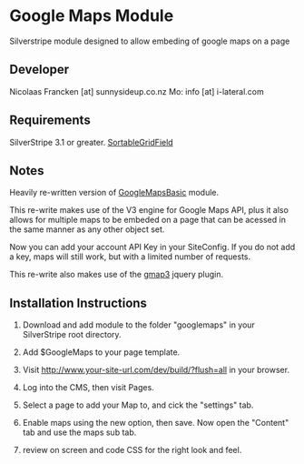 # Google Maps Module

Silverstripe module designed to allow embeding of google maps on a page

## Developer

Nicolaas Francken [at] sunnysideup.co.nz
Mo: info [at] i-lateral.com

## Requirements

SilverStripe 3.1 or greater.
[SortableGridField](https://github.com/UndefinedOffset/SortableGridField)

## Notes

Heavily re-written version of [GoogleMapsBasic](https://github.com/sunnysideup/silverstripe-googlemapbasic) module. 

This re-write makes use of the V3 engine for Google Maps API, plus it also
allows for multiple maps to be embeded on a page that can be acessed in the same
manner as any other object set.

Now you can add your account API Key in your SiteConfig. If you do not add
a key, maps will still work, but with a limited number of requests.

This re-write also makes use of the [gmap3](http://gmap3.net/) jquery plugin. 

## Installation Instructions

1. Download and add module to the folder "googlemaps" in your SilverStripe root directory.

2. Add $GoogleMaps to your page template.

3. Visit http://www.your-site-url.com/dev/build/?flush=all in your browser.

4. Log into the CMS, then visit Pages.

5. Select a page to add your Map to, and cick the "settings" tab.

6. Enable maps using the new option, then save. Now open the "Content" tab and use the maps sub tab.

7. review on screen and code CSS for the right look and feel.
